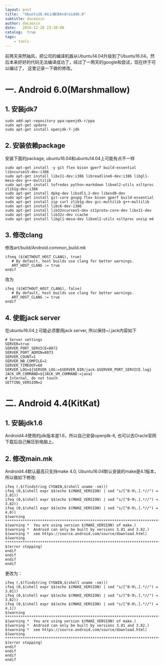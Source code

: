 ```yaml
---
layout: post
title:  "Ubuntu16.04上编译Androidd6.0"
subtitle: dacaoxin
author: dacaoxin
date:   2016-12-26 23:30:00
catalog:  true
tags:
    - tools
---
```

前两天突然抽风，把公司的编译机器从Ubuntu14.04升级到了Ubuntu16.04。然后本来好好的代码无法编译成功了，经过了一两天的google和尝试，现在终于可以编过了， 这里记录一下做的修改。

# 一. Android 6.0(Marshmallow)

## 1. 安装jdk7    

    sudo add-apt-repository ppa:openjdk-r/ppa  
    sudo apt-get update  
    sudo apt-get install openjdk-7-jdk 

## 2. 安装依赖package

安装下面的package, ubuntu16.04和ubuntu14.04上可能有点不一样

    sudo apt-get install -y git flex bison gperf build-essential libncurses5-dev:i386 
    sudo apt-get install libx11-dev:i386 libreadline6-dev:i386 libgl1-mesa-dev g++-multilib 
    sudo apt-get install tofrodos python-markdown libxml2-utils xsltproc     zlib1g-dev:i386 
    sudo apt-get install dpkg-dev libsdl1.2-dev libesd0-dev
    sudo apt-get install git-core gnupg flex bison gperf build-essential  
    sudo apt-get install zip curl zlib1g-dev gcc-multilib g++-multilib 
    sudo apt-get install libc6-dev-i386 
    sudo apt-get install lib32ncurses5-dev x11proto-core-dev libx11-dev 
    sudo apt-get install lib32z-dev ccache
    sudo apt-get install libgl1-mesa-dev libxml2-utils xsltproc unzip m4
    

## 3. 修改clang

修改art/build/Android.common_build.mk


    ifneq ($(WITHOUT_HOST_CLANG), true)
       # By default, host builds use clang for better warnings.
       ART_HOST_CLANG := true
    endif

改为

    ifeq ($(WITHOUT_HOST_CLANG), false)
       # By default, host builds use clang for better warnings.
       ART_HOST_CLANG := true
    endif

## 4. 使能jack server

在ubuntu16.04上可能必须要用jack server, 所以保持~/.jack内容如下

    # Server settings
    SERVER=true
    SERVER_PORT_SERVICE=8072
    SERVER_PORT_ADMIN=8073
    SERVER_COUNT=1
    SERVER_NB_COMPILE=2
    SERVER_TIMEOUT=60
    SERVER_LOG=${SERVER_LOG:=$SERVER_DIR/jack-$SERVER_PORT_SERVICE.log}
    JACK_VM_COMMAND=${JACK_VM_COMMAND:=java}
    # Internal, do not touch
    SETTING_VERSION=2
    
# 二.  Android 4.4(KitKat)

## 1. 安装jdk1.6

Android4.4使用的jdk版本是1.6，所以自己安装openjdk-6, 也可以去Oracle官网下载后自己解压到电脑上。

## 2. 修改main.mk

Android4.4默认最高只支持make 4.0, Ubuntu16.04默认安装的make是4.1版本，所以做如下修改:

    ifeq (,$(findstring CYGWIN,$(shell uname -sm)))
    ifeq (0,$(shell expr $$(echo $(MAKE_VERSION) | sed "s/[^0-9\.].*//") = 3.81))
    ifeq (0,$(shell expr $$(echo $(MAKE_VERSION) | sed "s/[^0-9\.].*//") = 3.82))
    ifeq (0,$(shell expr $$(echo $(MAKE_VERSION) | sed "s/[^0-9\.].*//") = 4.0))
    $(warning ********************************************************************************)
    $(warning *  You are using version $(MAKE_VERSION) of make.)
    $(warning *  Android can only be built by versions 3.81 and 3.82.)
    $(warning *  see https://source.android.com/source/download.html)
    $(warning ********************************************************************************)
    $(error stopping)
    endif
    endif
    endif
    endif

更改为：  
    
    ifeq (,$(findstring CYGWIN,$(shell uname -sm)))
    ifeq (0,$(shell expr $$(echo $(MAKE_VERSION) | sed "s/[^0-9\.].*//") = 3.81))
    ifeq (0,$(shell expr $$(echo $(MAKE_VERSION) | sed "s/[^0-9\.].*//") = 3.82))
    ifeq (0,$(shell expr $$(echo $(MAKE_VERSION) | sed "s/[^0-9\.].*//") = 4.1))
    $(warning ********************************************************************************)
    $(warning *  You are using version $(MAKE_VERSION) of make.)
    $(warning *  Android can only be built by versions 3.81 and 3.82.)
    $(warning *  see https://source.android.com/source/download.html)
    $(warning ********************************************************************************)
    $(error stopping)
    endif
    endif
    endif
    endif
